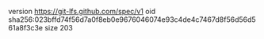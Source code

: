 version https://git-lfs.github.com/spec/v1
oid sha256:023bffd74f56d7a0f8eb0e9676046074e93c4de4c7467d8f56d56d561a8f3c3e
size 203
